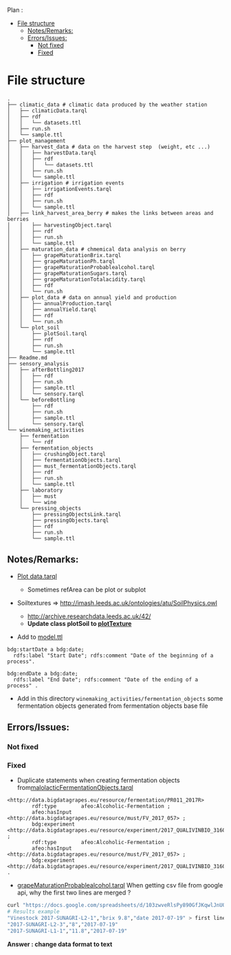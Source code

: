
Plan :
- [File structure](#file-structure)
  - [Notes/Remarks:](#notesremarks)
  - [Errors/Issues:](#errorsissues)
    - [Not fixed](#not-fixed)
    - [Fixed](#fixed)

# File structure

```shell
.
├── climatic_data # climatic data produced by the weather station
│   ├── climaticData.tarql
│   ├── rdf
│   │   └── datasets.ttl
│   ├── run.sh
│   └── sample.ttl
├── plot_management
│   ├── harvest_data # data on the harvest step  (weight, etc ...)
│   │   ├── harvestData.tarql
│   │   ├── rdf
│   │   │   └── datasets.ttl
│   │   ├── run.sh
│   │   └── sample.ttl
│   ├── irrigation # irrigation events 
│   │   ├── irrigationEvents.tarql
│   │   ├── rdf
│   │   ├── run.sh
│   │   └── sample.ttl
│   ├── link_harvest_area_berry # makes the links between areas and berries
│   │   ├── harvestingObject.tarql
│   │   ├── rdf
│   │   ├── run.sh
│   │   └── sample.ttl
│   ├── maturation_data # chmemical data analysis on berry
│   │   ├── grapeMaturationBrix.tarql
│   │   ├── grapeMaturationPh.tarql
│   │   ├── grapeMaturationProbablealcohol.tarql
│   │   ├── grapeMaturationSugars.tarql
│   │   ├── grapeMaturationTotalacidity.tarql
│   │   ├── rdf
│   │   └── run.sh
│   ├── plot_data # data on annual yield and production
│   │   ├── annualProduction.tarql
│   │   ├── annualYield.tarql
│   │   ├── rdf
│   │   └── run.sh
│   └── plot_soil
│       ├── plotSoil.tarql
│       ├── rdf
│       ├── run.sh
│       └── sample.ttl
├── Readme.md
├── sensory_analysis
│   ├── afterBottling2017
│   │   ├── rdf
│   │   ├── run.sh
│   │   ├── sample.ttl
│   │   └── sensory.tarql
│   └── beforeBottling
│       ├── rdf
│       ├── run.sh
│       ├── sample.ttl
│       └── sensory.tarql
└── winemaking_activities
    ├── fermentation
    │   └── rdf
    ├── fermentation_objects
    │   ├── crushingObject.tarql
    │   ├── fermentationObjects.tarql
    │   ├── must_fermentationObjects.tarql
    │   ├── rdf
    │   ├── run.sh
    │   └── sample.ttl
    ├── laboratory
    │   ├── must
    │   └── wine
    └── pressing_objects
        ├── pressingObjectsLink.tarql
        ├── pressingObjects.tarql
        ├── rdf
        ├── run.sh
        └── sample.ttl

```

## Notes/Remarks:

- [Plot data.tarql](plot_management/plot_data/annualYield.tarql)
  - Sometimes refArea can be plot or subplot

- Soiltextures => http://imash.leeds.ac.uk/ontologies/atu/SoilPhysics.owl
  - http://archive.researchdata.leeds.ac.uk/42/
  - **Update class plotSoil to [plotTexture](https://docs.google.com/spreadsheets/d/19fdrdisQqihUN68_lb-VEGVgxxEock-IIdDWUPfVUMA/edit#gid=248064775)**

- Add to [model.ttl](../../../../ontology/model/model.ttl)
```sparql
bdg:startDate a bdg:date;
  rdfs:label "Start Date"; rdfs:comment "Date of the beginning of a process".
 
bdg:endDate a bdg:date;
  rdfs:label "End Date"; rdfs:comment "Date of the ending of a process" .
```

- Add in this directory `` winemaking_activities/fermentation_objects `` some fermentation objects generated from fermentation objects base file


## Errors/Issues:

### Not fixed


### Fixed

- Duplicate statements when creating fermentation objects from[malolacticFermentationObjects.tarql](winemaking_activities/fermentation_objects/malolacticFermentationObjects.tarql)

```sparql
<http://data.bigdatagrapes.eu/resource/fermentation/PR011_2017R>
        rdf:type        afeo:Alcoholic-Fermentation ;
        afeo:hasInput   <http://data.bigdatagrapes.eu/resource/must/FV_2017_057> ;
        bdg:experiment  <http://data.bigdatagrapes.eu/resource/experiment/2017_QUALIVINBIO_3160> ;
        rdf:type        afeo:Alcoholic-Fermentation ;
        afeo:hasInput   <http://data.bigdatagrapes.eu/resource/must/FV_2017_057> ;
        bdg:experiment  <http://data.bigdatagrapes.eu/resource/experiment/2017_QUALIVINBIO_3160> .
```

- [grapeMaturationProbablealcohol.tarql](plot_management/maturation_data/grapeMaturationProbablealcohol.tarql)
When getting csv file from google api, why the first two lines are merged ?

```bash
curl "https://docs.google.com/spreadsheets/d/103zwveRlsPy890GfJKqwlJnUOgfgwdOH/gviz/tq?tqx=out:csv&gid=2010910138"
# Results example
"Vinestock 2017-SUNAGRI-L2-1","brix 9.8","date 2017-07-19" > first line is merge
"2017-SUNAGRI-L2-3","8","2017-07-19"
"2017-SUNAGRI-L1-1","11.8","2017-07-19"
```

**Answer : change data format to text**